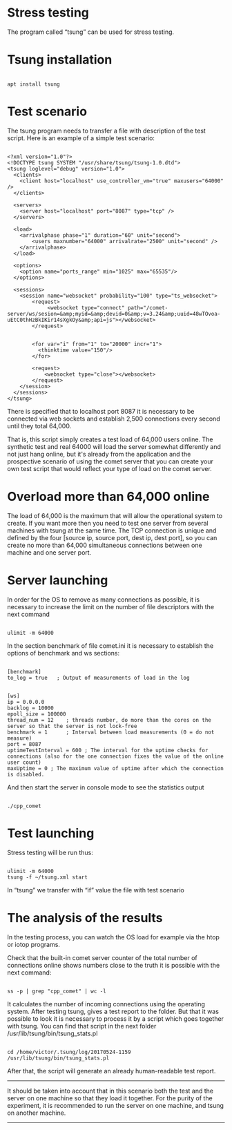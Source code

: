 
# Stress testing

The program called “tsung” can be used for stress testing.

# Tsung installation


```

apt install tsung

```


# Test scenario # 

The tsung program needs to transfer a file with description of the test script. Here is an example of a simple test scenario:


```

<?xml version="1.0"?>
<!DOCTYPE tsung SYSTEM "/usr/share/tsung/tsung-1.0.dtd">
<tsung loglevel="debug" version="1.0">
  <clients>
    <client host="localhost" use_controller_vm="true" maxusers="64000" />
  </clients>

  <servers>
    <server host="localhost" port="8087" type="tcp" /> 
  </servers>

  <load>
    <arrivalphase phase="1" duration="60" unit="second">
        <users maxnumber="64000" arrivalrate="2500" unit="second" />
    </arrivalphase>
  </load>

  <options>
    <option name="ports_range" min="1025" max="65535"/>
  </options>
  
  <sessions>
    <session name="websocket" probability="100" type="ts_websocket">
        <request>
             <websocket type="connect" path="/comet-server/ws/sesion=&amp;myid=&amp;devid=0&amp;v=3.24&amp;uuid=48wTOvoa-uEtC0thHzBkIKir14sXgkOy&amp;api=js"></websocket>
        </request>

       
        <for var="i" from="1" to="20000" incr="1">
          <thinktime value="150"/>
        </for>
        
        <request>
            <websocket type="close"></websocket>
        </request>
    </session>
  </sessions>
</tsung>

```


There is specified that to localhost port 8087 it is necessary to be connected via web sockets and establish 2,500 connections every second until they total 64,000.

That is, this script simply creates a test load of 64,000 users online. The synthetic test and real 64000 will load the server somewhat differently and not just hang online, but it's already from the application and the prospective scenario of using the comet server that you can create your own test script that would reflect your type of load on the comet server.

# Overload more than 64,000 online # 



The load of 64,000 is the maximum that will allow the operational system to create. If you want more then you need to test one server from several machines with tsung at the same time. The TCP connection is unique and defined by the four [source ip, source port, dest ip, dest port], so you can create no more than 64,000 simultaneous connections between one machine and one server port.

# Server launching # 

In order for the OS to remove as many connections as possible, it is necessary to increase the limit on the number of file descriptors with the next command


```

ulimit -m 64000 

```


In the section benchmark of file comet.ini it is necessary to establish the options of benchmark and ws sections:


```

[benchmark]
to_log = true   ; Output of measurements of load in the log  


[ws]
ip = 0.0.0.0
backlog = 10000
epoll_size = 100000
thread_num = 12    ; threads number, do more than the cores on the server so that the server is not lock-free
benchmark = 1      ; Interval between load measurements (0 = do not measure)
port = 8087
uptimeTestInterval = 600 ; The interval for the uptime checks for connections (also for the one connection fixes the value of the online user count)
maxUptime = 0 ; The maximum value of uptime after which the connection is disabled.

```


And then start the server in console mode to see the statistics output

```

./cpp_comet

```


# Test launching # 

Stress testing will be run thus:

```

ulimit -m 64000
tsung -f ~/tsung.xml start

```

In “tsung” we transfer with “if” value the file with test scenario

# The analysis of the results # 

In the testing process, you can watch the OS load for example via the htop or iotop programs.

Check that the built-in comet server counter of the total number of connections online shows numbers close to the truth it is possible with the next command:


```

ss -p | grep "cpp_comet" | wc -l

```


It calculates the number of incoming connections using the operating system. After testing tsung, gives a test report to the folder. But that it was possible to look it is necessary to process it by a script which goes together with tsung. You can find that script in the next folder /usr/lib/tsung/bin/tsung_stats.pl


```

cd /home/victor/.tsung/log/20170524-1159
/usr/lib/tsung/bin/tsung_stats.pl

```


After that, the script will generate an already human-readable test report.


___
 It should be taken into account that in this scenario both the test and the server on one machine so that they load it together. For the purity of the experiment, it is recommended to run the server on one machine, and tsung on another machine. 
___
